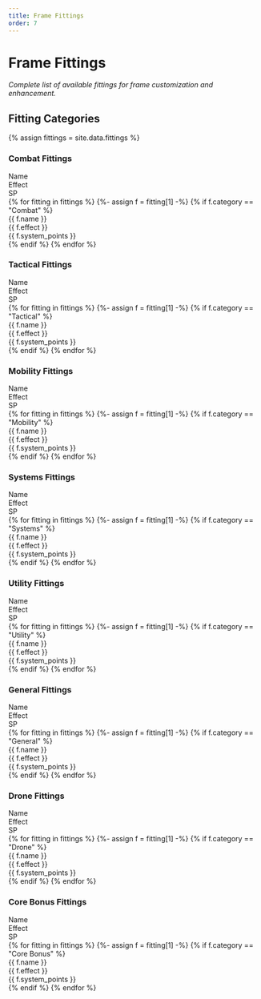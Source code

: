 ```yaml
---
title: Frame Fittings
order: 7
---
```


# Frame Fittings

*Complete list of available fittings for frame customization and enhancement.*

## Fitting Categories
{% assign fittings = site.data.fittings %}

<div class="fitting-category">
    <h3>Combat Fittings</h3>
    <div class="fitting-list">
        <div class="fitting-item-row fitting-header">
            <div>Name</div>
            <div>Effect</div>
            <div>SP</div>
        </div>
        {% for fitting in fittings %}
        {%- assign f = fitting[1] -%}
        {% if f.category == "Combat" %}
        <div class="fitting-item-row">
            <div class="fitting-name" data-label="Name">{{ f.name }}</div>
            <div class="fitting-effect" data-label="Effect">{{ f.effect }}</div>
            <div class="fitting-sp" data-label="SP">{{ f.system_points }}</div>
        </div>
        {% endif %}
        {% endfor %}
    </div>
</div>

<div class="fitting-category">
    <h3>Tactical Fittings</h3>
    <div class="fitting-list">
        <div class="fitting-item-row fitting-header">
            <div>Name</div>
            <div>Effect</div>
            <div>SP</div>
        </div>
        {% for fitting in fittings %}
        {%- assign f = fitting[1] -%}
        {% if f.category == "Tactical" %}
        <div class="fitting-item-row">
            <div class="fitting-name" data-label="Name">{{ f.name }}</div>
            <div class="fitting-effect" data-label="Effect">{{ f.effect }}</div>
            <div class="fitting-sp" data-label="SP">{{ f.system_points }}</div>
        </div>
        {% endif %}
        {% endfor %}
    </div>
</div>

<div class="fitting-category">
    <h3>Mobility Fittings</h3>
    <div class="fitting-list">
        <div class="fitting-item-row fitting-header">
            <div>Name</div>
            <div>Effect</div>
            <div>SP</div>
        </div>
        {% for fitting in fittings %}
        {%- assign f = fitting[1] -%}
        {% if f.category == "Mobility" %}
        <div class="fitting-item-row">
            <div class="fitting-name" data-label="Name">{{ f.name }}</div>
            <div class="fitting-effect" data-label="Effect">{{ f.effect }}</div>
            <div class="fitting-sp" data-label="SP">{{ f.system_points }}</div>
        </div>
        {% endif %}
        {% endfor %}
    </div>
</div>

<div class="fitting-category">
    <h3>Systems Fittings</h3>
    <div class="fitting-list">
        <div class="fitting-item-row fitting-header">
            <div>Name</div>
            <div>Effect</div>
            <div>SP</div>
        </div>
        {% for fitting in fittings %}
        {%- assign f = fitting[1] -%}
        {% if f.category == "Systems" %}
        <div class="fitting-item-row">
            <div class="fitting-name" data-label="Name">{{ f.name }}</div>
            <div class="fitting-effect" data-label="Effect">{{ f.effect }}</div>
            <div class="fitting-sp" data-label="SP">{{ f.system_points }}</div>
        </div>
        {% endif %}
        {% endfor %}
    </div>
</div>

<div class="fitting-category">
    <h3>Utility Fittings</h3>
    <div class="fitting-list">
        <div class="fitting-item-row fitting-header">
            <div>Name</div>
            <div>Effect</div>
            <div>SP</div>
        </div>
        {% for fitting in fittings %}
        {%- assign f = fitting[1] -%}
        {% if f.category == "Utility" %}
        <div class="fitting-item-row">
            <div class="fitting-name" data-label="Name">{{ f.name }}</div>
            <div class="fitting-effect" data-label="Effect">{{ f.effect }}</div>
            <div class="fitting-sp" data-label="SP">{{ f.system_points }}</div>
        </div>
        {% endif %}
        {% endfor %}
    </div>
</div>

<div class="fitting-category">
    <h3>General Fittings</h3>
    <div class="fitting-list">
        <div class="fitting-item-row fitting-header">
            <div>Name</div>
            <div>Effect</div>
            <div>SP</div>
        </div>
        {% for fitting in fittings %}
        {%- assign f = fitting[1] -%}
        {% if f.category == "General" %}
        <div class="fitting-item-row">
            <div class="fitting-name" data-label="Name">{{ f.name }}</div>
            <div class="fitting-effect" data-label="Effect">{{ f.effect }}</div>
            <div class="fitting-sp" data-label="SP">{{ f.system_points }}</div>
        </div>
        {% endif %}
        {% endfor %}
    </div>
</div>

<div class="fitting-category">
    <h3>Drone Fittings</h3>
    <div class="fitting-list">
        <div class="fitting-item-row fitting-header">
            <div>Name</div>
            <div>Effect</div>
            <div>SP</div>
        </div>
        {% for fitting in fittings %}
        {%- assign f = fitting[1] -%}
        {% if f.category == "Drone" %}
        <div class="fitting-item-row">
            <div class="fitting-name" data-label="Name">{{ f.name }}</div>
            <div class="fitting-effect" data-label="Effect">{{ f.effect }}</div>
            <div class="fitting-sp" data-label="SP">{{ f.system_points }}</div>
        </div>
        {% endif %}
        {% endfor %}
    </div>
</div>

<div class="fitting-category">
    <h3>Core Bonus Fittings</h3>
    <div class="fitting-list">
        <div class="fitting-item-row fitting-header">
            <div>Name</div>
            <div>Effect</div>
            <div>SP</div>
        </div>
        {% for fitting in fittings %}
        {%- assign f = fitting[1] -%}
        {% if f.category == "Core Bonus" %}
        <div class="fitting-item-row">
            <div class="fitting-name" data-label="Name">{{ f.name }}</div>
            <div class="fitting-effect" data-label="Effect">{{ f.effect }}</div>
            <div class="fitting-sp" data-label="SP">{{ f.system_points }}</div>
        </div>
        {% endif %}
        {% endfor %}
    </div>
</div> 